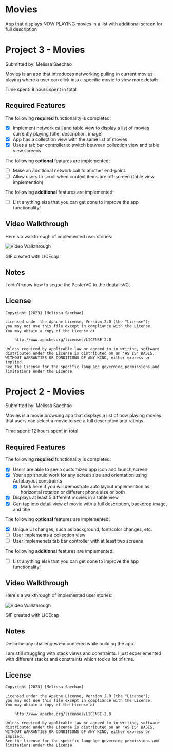 # Movies
App that displays NOW PLAYING movies in a list with additional screen for full description

# Project 3 - Movies

Submitted by: Melissa Saechao

Movies is an app that introduces networking pulling in current movies playing where a user can click into a specific movie to view more details.

Time spent: 8 hours spent in total

## Required Features

The following **required** functionality is completed:

- [x] Implement network call and table view to display a list of movies currently playing (title, description, image)
- [x] App has a collection view with the same list of movies
- [x] Uses a tab bar controller to switch between collection view and table view screens
 
The following **optional** features are implemented:

- [ ] Make an additional network call to another end-point.	
- [ ] Allow users to scroll when context items are off-screen (table view implemention)

The following **additional** features are implemented:

- [ ] List anything else that you can get done to improve the app functionality!

## Video Walkthrough

Here's a walkthrough of implemented user stories:

<img src='https://raw.githubusercontent.com/melisaechao/Movies/8403720c42c1472da52be81ea85638ab2b206871/myStory2.gif?token=A2PV7AQNTCOQG6GWF3MMGV3FA7IEY' title='Video Walkthrough' width='' alt='Video Walkthrough' />

GIF created with LICEcap

## Notes

I didn't know how to segue the PosterVC to the deatailsVC.

## License

    Copyright [2023] [Melissa Saechao]

    Licensed under the Apache License, Version 2.0 (the "License");
    you may not use this file except in compliance with the License.
    You may obtain a copy of the License at

        http://www.apache.org/licenses/LICENSE-2.0

    Unless required by applicable law or agreed to in writing, software
    distributed under the License is distributed on an "AS IS" BASIS,
    WITHOUT WARRANTIES OR CONDITIONS OF ANY KIND, either express or implied.
    See the License for the specific language governing permissions and
    limitations under the License.
# Project 2 - Movies

Submitted by: Melissa Saechao

Movies is a movie browsing app that displays a list of now playing movies that users can select a movie to see a full description and ratings. 

Time spent: 12 hours spent in total

## Required Features

The following **required** functionality is completed:

- [x] Users are able to see a customized app icon and launch screen
- [x] Your app should work for any screen size and orientation using AutoLayout constraints
  - [x] Mark here if you will demostrate auto layout implemention as horizontal rotation or different phone size or both
- [x] Displays at least 5 different movies in a table view
- [x] Can tap into detail view of movie with a full description, backdrop image, and title
 
The following **optional** features are implemented:

- [x] Unique UI changes, such as background, font/color changes, etc.
- [ ] User implements a collection view
- [ ] User implemenets tab bar controller with at least two screens

The following **additional** features are implemented:

- [ ] List anything else that you can get done to improve the app functionality!

## Video Walkthrough

Here's a walkthrough of implemented user stories:

<img src='https://github.com/melisaechao/Movies/blob/main/myStory.gif?raw=true' title='Video Walkthrough' width='' alt='Video Walkthrough' />

GIF created with LICEcap


## Notes

Describe any challenges encountered while building the app.

I am still struggling with stack views and constraints. I just experiemented with different stacks and constraints which took a lot of time.

## License

    Copyright [2023] [Melissa Saechao]

    Licensed under the Apache License, Version 2.0 (the "License");
    you may not use this file except in compliance with the License.
    You may obtain a copy of the License at

        http://www.apache.org/licenses/LICENSE-2.0

    Unless required by applicable law or agreed to in writing, software
    distributed under the License is distributed on an "AS IS" BASIS,
    WITHOUT WARRANTIES OR CONDITIONS OF ANY KIND, either express or implied.
    See the License for the specific language governing permissions and
    limitations under the License.

